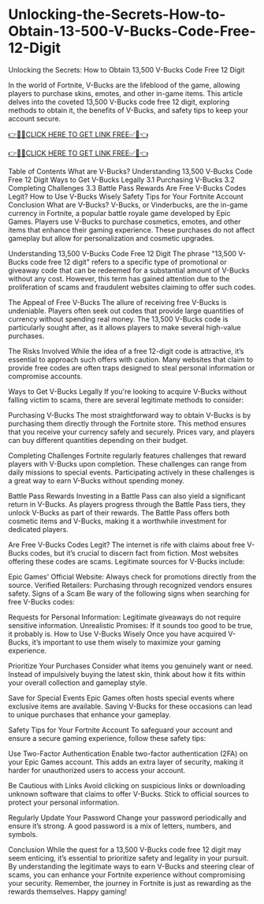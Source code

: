 # Unlocking-the-Secrets-How-to-Obtain-13-500-V-Bucks-Code-Free-12-Digit
Unlocking the Secrets: How to Obtain 13,500 V-Bucks Code Free 12 Digit

In the world of Fortnite, V-Bucks are the lifeblood of the game, allowing players to purchase skins, emotes, and other in-game items. This article delves into the coveted 13,500 V-Bucks code free 12 digit, exploring methods to obtain it, the benefits of V-Bucks, and safety tips to keep your account secure.

[👉🎁✅CLICK HERE TO GET LINK FREE✅🎁👈](https://freesingup.online/allgiftcards/)

[👉🎁✅CLICK HERE TO GET LINK FREE✅🎁👈](https://freesingup.online/allgiftcards/)

Table of Contents
What are V-Bucks?
Understanding 13,500 V-Bucks Code Free 12 Digit
Ways to Get V-Bucks Legally
3.1 Purchasing V-Bucks
3.2 Completing Challenges
3.3 Battle Pass Rewards
Are Free V-Bucks Codes Legit?
How to Use V-Bucks Wisely
Safety Tips for Your Fortnite Account
Conclusion
What are V-Bucks?
V-Bucks, or Vinderbucks, are the in-game currency in Fortnite, a popular battle royale game developed by Epic Games. Players use V-Bucks to purchase cosmetics, emotes, and other items that enhance their gaming experience. These purchases do not affect gameplay but allow for personalization and cosmetic upgrades.

Understanding 13,500 V-Bucks Code Free 12 Digit
The phrase "13,500 V-Bucks code free 12 digit" refers to a specific type of promotional or giveaway code that can be redeemed for a substantial amount of V-Bucks without any cost. However, this term has gained attention due to the proliferation of scams and fraudulent websites claiming to offer such codes.

The Appeal of Free V-Bucks
The allure of receiving free V-Bucks is undeniable. Players often seek out codes that provide large quantities of currency without spending real money. The 13,500 V-Bucks code is particularly sought after, as it allows players to make several high-value purchases.

The Risks Involved
While the idea of a free 12-digit code is attractive, it’s essential to approach such offers with caution. Many websites that claim to provide free codes are often traps designed to steal personal information or compromise accounts.

Ways to Get V-Bucks Legally
If you're looking to acquire V-Bucks without falling victim to scams, there are several legitimate methods to consider:

Purchasing V-Bucks
The most straightforward way to obtain V-Bucks is by purchasing them directly through the Fortnite store. This method ensures that you receive your currency safely and securely. Prices vary, and players can buy different quantities depending on their budget.

Completing Challenges
Fortnite regularly features challenges that reward players with V-Bucks upon completion. These challenges can range from daily missions to special events. Participating actively in these challenges is a great way to earn V-Bucks without spending money.

Battle Pass Rewards
Investing in a Battle Pass can also yield a significant return in V-Bucks. As players progress through the Battle Pass tiers, they unlock V-Bucks as part of their rewards. The Battle Pass offers both cosmetic items and V-Bucks, making it a worthwhile investment for dedicated players.

Are Free V-Bucks Codes Legit?
The internet is rife with claims about free V-Bucks codes, but it’s crucial to discern fact from fiction. Most websites offering these codes are scams. Legitimate sources for V-Bucks include:

Epic Games' Official Website: Always check for promotions directly from the source.
Verified Retailers: Purchasing through recognized vendors ensures safety.
Signs of a Scam
Be wary of the following signs when searching for free V-Bucks codes:

Requests for Personal Information: Legitimate giveaways do not require sensitive information.
Unrealistic Promises: If it sounds too good to be true, it probably is.
How to Use V-Bucks Wisely
Once you have acquired V-Bucks, it’s important to use them wisely to maximize your gaming experience.

Prioritize Your Purchases
Consider what items you genuinely want or need. Instead of impulsively buying the latest skin, think about how it fits within your overall collection and gameplay style.

Save for Special Events
Epic Games often hosts special events where exclusive items are available. Saving V-Bucks for these occasions can lead to unique purchases that enhance your gameplay.

Safety Tips for Your Fortnite Account
To safeguard your account and ensure a secure gaming experience, follow these safety tips:

Use Two-Factor Authentication
Enable two-factor authentication (2FA) on your Epic Games account. This adds an extra layer of security, making it harder for unauthorized users to access your account.

Be Cautious with Links
Avoid clicking on suspicious links or downloading unknown software that claims to offer V-Bucks. Stick to official sources to protect your personal information.

Regularly Update Your Password
Change your password periodically and ensure it’s strong. A good password is a mix of letters, numbers, and symbols.

Conclusion
While the quest for a 13,500 V-Bucks code free 12 digit may seem enticing, it’s essential to prioritize safety and legality in your pursuit. By understanding the legitimate ways to earn V-Bucks and steering clear of scams, you can enhance your Fortnite experience without compromising your security. Remember, the journey in Fortnite is just as rewarding as the rewards themselves. Happy gaming!
